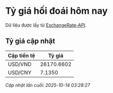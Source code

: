# Tỷ giá hối đoái hôm nay

Dữ liệu được lấy từ [ExchangeRate-API](https://www.exchangerate-api.com/).

## Tỷ giá cập nhật

| Cặp tiền tệ | Tỷ giá |
|---|---|
| USD/VND | 26170.6602 |
| USD/CNY | 7.1350 |

*Cập nhật lần cuối: 2025-10-14 03:28:27*

